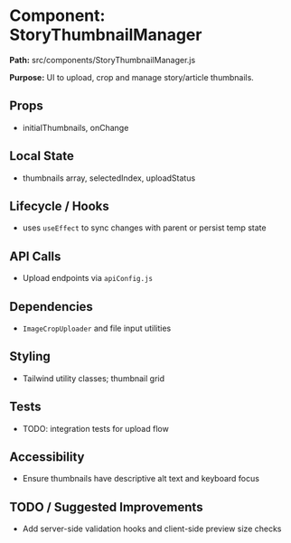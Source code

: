 # Component: StoryThumbnailManager
**Path:** src/components/StoryThumbnailManager.js

**Purpose:** UI to upload, crop and manage story/article thumbnails.

## Props
- initialThumbnails, onChange

## Local State
- thumbnails array, selectedIndex, uploadStatus

## Lifecycle / Hooks
- uses `useEffect` to sync changes with parent or persist temp state

## API Calls
- Upload endpoints via `apiConfig.js`

## Dependencies
- `ImageCropUploader` and file input utilities

## Styling
- Tailwind utility classes; thumbnail grid

## Tests
- TODO: integration tests for upload flow

## Accessibility
- Ensure thumbnails have descriptive alt text and keyboard focus

## TODO / Suggested Improvements
- Add server-side validation hooks and client-side preview size checks
